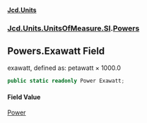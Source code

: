 #### [Jcd.Units](index.md 'index')
### [Jcd.Units.UnitsOfMeasure.SI](Jcd.Units.UnitsOfMeasure.SI.md 'Jcd.Units.UnitsOfMeasure.SI').[Powers](Powers.md 'Jcd.Units.UnitsOfMeasure.SI.Powers')

## Powers.Exawatt Field

exawatt, defined as: petawatt × 1000.0

```csharp
public static readonly Power Exawatt;
```

#### Field Value
[Power](Power.md 'Jcd.Units.UnitTypes.Power')